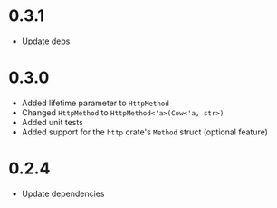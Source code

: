 # 0.3.1

- Update deps

# 0.3.0

- Added lifetime parameter to `HttpMethod`
- Changed `HttpMethod` to `HttpMethod<'a>(Cow<'a, str>)`
- Added unit tests
- Added support for the `http` crate's `Method` struct (optional feature)

# 0.2.4

- Update dependencies

